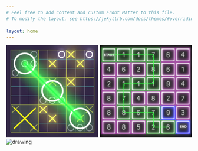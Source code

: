 ```yaml
---
# Feel free to add content and custom Front Matter to this file.
# To modify the layout, see https://jekyllrb.com/docs/themes/#overriding-theme-defaults

layout: home
---
```

<img src="assets/400by400.png" alt="drawing" width="250"/> <img src="assets/resonance256.png" alt="drawing" width="250"/> <img src="assets/1flux.png" alt="drawing" width="250"/> 